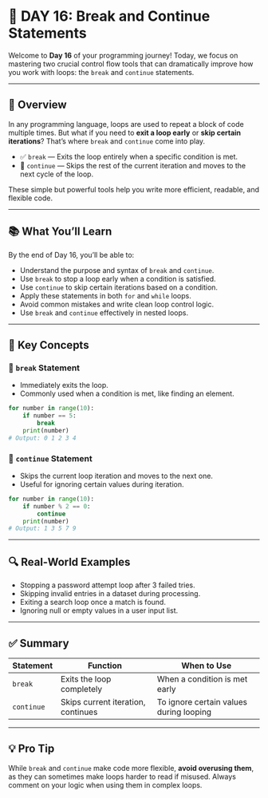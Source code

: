 # 🚀 DAY 16: Break and Continue Statements

Welcome to **Day 16** of your programming journey! Today, we focus on mastering two crucial control flow tools that can dramatically improve how you work with loops: the `break` and `continue` statements.

---

## 📘 Overview

In any programming language, loops are used to repeat a block of code multiple times. But what if you need to **exit a loop early** or **skip certain iterations**? That’s where `break` and `continue` come into play.

* ✅ `break` — Exits the loop entirely when a specific condition is met.
* 🔁 `continue` — Skips the rest of the current iteration and moves to the next cycle of the loop.

These simple but powerful tools help you write more efficient, readable, and flexible code.

---

## 📚 What You’ll Learn

By the end of Day 16, you’ll be able to:

* Understand the purpose and syntax of `break` and `continue`.
* Use `break` to stop a loop early when a condition is satisfied.
* Use `continue` to skip certain iterations based on a condition.
* Apply these statements in both `for` and `while` loops.
* Avoid common mistakes and write clean loop control logic.
* Use `break` and `continue` effectively in nested loops.

---

## 🧠 Key Concepts

### 🔹 `break` Statement

* Immediately exits the loop.
* Commonly used when a condition is met, like finding an element.

```python
for number in range(10):
    if number == 5:
        break
    print(number)
# Output: 0 1 2 3 4
```

### 🔹 `continue` Statement

* Skips the current loop iteration and moves to the next one.
* Useful for ignoring certain values during iteration.

```python
for number in range(10):
    if number % 2 == 0:
        continue
    print(number)
# Output: 1 3 5 7 9
```

---

## 🔍 Real-World Examples

* Stopping a password attempt loop after 3 failed tries.
* Skipping invalid entries in a dataset during processing.
* Exiting a search loop once a match is found.
* Ignoring null or empty values in a user input list.

---


## ✅ Summary

| Statement  | Function                           | When to Use                             |
| ---------- | ---------------------------------- | --------------------------------------- |
| `break`    | Exits the loop completely          | When a condition is met early           |
| `continue` | Skips current iteration, continues | To ignore certain values during looping |

---

## 💡 Pro Tip

While `break` and `continue` make code more flexible, **avoid overusing them**, as they can sometimes make loops harder to read if misused. Always comment on your logic when using them in complex loops.